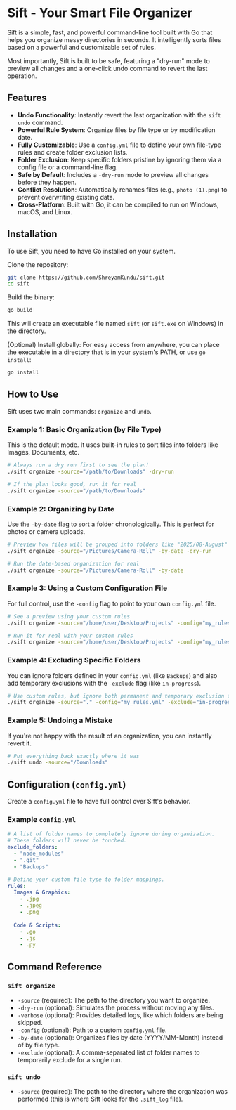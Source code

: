 # Sift - Your Smart File Organizer

Sift is a simple, fast, and powerful command-line tool built with Go that helps you organize messy directories in seconds. It intelligently sorts files based on a powerful and customizable set of rules.

Most importantly, Sift is built to be safe, featuring a "dry-run" mode to preview all changes and a one-click undo command to revert the last operation.

## Features

- **Undo Functionality**: Instantly revert the last organization with the `sift undo` command.
- **Powerful Rule System**: Organize files by file type or by modification date.
- **Fully Customizable**: Use a `config.yml` file to define your own file-type rules and create folder exclusion lists.
- **Folder Exclusion**: Keep specific folders pristine by ignoring them via a config file or a command-line flag.
- **Safe by Default**: Includes a `-dry-run` mode to preview all changes before they happen.
- **Conflict Resolution**: Automatically renames files (e.g., `photo (1).png`) to prevent overwriting existing data.
- **Cross-Platform**: Built with Go, it can be compiled to run on Windows, macOS, and Linux.

## Installation

To use Sift, you need to have Go installed on your system.

Clone the repository:

```bash
git clone https://github.com/ShreyamKundu/sift.git
cd sift
````

Build the binary:

```bash
go build
```

This will create an executable file named `sift` (or `sift.exe` on Windows) in the directory.

(Optional) Install globally: For easy access from anywhere, you can place the executable in a directory that is in your system's PATH, or use `go install`:

```bash
go install
```

## How to Use

Sift uses two main commands: `organize` and `undo`.

### Example 1: Basic Organization (by File Type)

This is the default mode. It uses built-in rules to sort files into folders like Images, Documents, etc.

```bash
# Always run a dry run first to see the plan!
./sift organize -source="/path/to/Downloads" -dry-run

# If the plan looks good, run it for real
./sift organize -source="/path/to/Downloads"
```

### Example 2: Organizing by Date

Use the `-by-date` flag to sort a folder chronologically. This is perfect for photos or camera uploads.

```bash
# Preview how files will be grouped into folders like "2025/08-August"
./sift organize -source="/Pictures/Camera-Roll" -by-date -dry-run

# Run the date-based organization for real
./sift organize -source="/Pictures/Camera-Roll" -by-date
```

### Example 3: Using a Custom Configuration File

For full control, use the `-config` flag to point to your own `config.yml` file.

```bash
# See a preview using your custom rules
./sift organize -source="/home/user/Desktop/Projects" -config="my_rules.yml" -dry-run

# Run it for real with your custom rules
./sift organize -source="/home/user/Desktop/Projects" -config="my_rules.yml"
```

### Example 4: Excluding Specific Folders

You can ignore folders defined in your `config.yml` (like `Backups`) and also add temporary exclusions with the `-exclude` flag (like `in-progress`).

```bash
# Use custom rules, but ignore both permanent and temporary exclusion folders
./sift organize -source="." -config="my_rules.yml" -exclude="in-progress" -verbose -dry-run
```

### Example 5: Undoing a Mistake

If you're not happy with the result of an organization, you can instantly revert it.

```bash
# Put everything back exactly where it was
./sift undo -source="/Downloads"
```

## Configuration (`config.yml`)

Create a `config.yml` file to have full control over Sift's behavior.

### Example `config.yml`

```yaml
# A list of folder names to completely ignore during organization.
# These folders will never be touched.
exclude_folders:
  - "node_modules"
  - ".git"
  - "Backups"

# Define your custom file type to folder mappings.
rules:
  Images & Graphics:
    - .jpg
    - .jpeg
    - .png
  
  Code & Scripts:
    - .go
    - .js
    - .py
```

## Command Reference

### `sift organize`

* `-source` (required): The path to the directory you want to organize.
* `-dry-run` (optional): Simulates the process without moving any files.
* `-verbose` (optional): Provides detailed logs, like which folders are being skipped.
* `-config` (optional): Path to a custom `config.yml` file.
* `-by-date` (optional): Organizes files by date (YYYY/MM-Month) instead of by file type.
* `-exclude` (optional): A comma-separated list of folder names to temporarily exclude for a single run.

### `sift undo`

* `-source` (required): The path to the directory where the organization was performed (this is where Sift looks for the `.sift_log` file).

